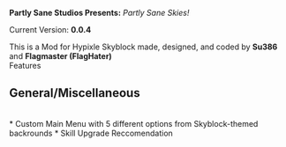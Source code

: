 **Partly Sane Studios Presents:** *Partly Sane Skies!*
<br>

Current Version: **0.0.4**
<br>

This is a Mod for Hypixle Skyblock made, designed, and coded by **Su386** and **Flagmaster (FlagHater)**
<br>
Features
## General/Miscellaneous
<br>
* Custom Main Menu with 5 different options from Skyblock-themed backrounds
* Skill Upgrade Reccomendation
